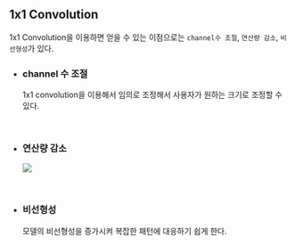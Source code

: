 ## 1x1 Convolution    

1x1 Convolution을 이용하면 얻을 수 있는 이점으로는 `channel수 조절`, `연산량 감소`, `비선형성`가 있다.   

- ### channel 수 조절     
  1x1 convolution을 이용해서 임의로 조정해서 사용자가 원하는 크기로 조정할 수 있다.   

<br>


- ### 연산량 감소   
  <img src = "https://user-images.githubusercontent.com/52434993/116365852-a2584800-a840-11eb-95e5-412b50320e55.jpg">    
  
<br>


- ### 비선형성   
  모델의 비선형성을 증가시켜 복잡한 패턴에 대응하기 쉽게 한다.   
  
  

